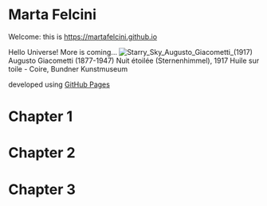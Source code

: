 # Marta Felcini
Welcome: this is https://martafelcini.github.io 

Hello Universe!
More is coming...
![Starry_Sky_Augusto_Giacometti_(1917)](https://user-images.githubusercontent.com/39876967/188236115-a7769732-4f78-44a9-95d0-adeeb070aa02.jpg)
Augusto Giacometti (1877-1947) Nuit étoilée (Sternenhimmel), 1917 Huile sur toile - Coire, Bundner Kunstmuseum

developed using <a href="https://docs.github.com/en/pages/getting-started-with-github-pages/about-github-pages">GitHub Pages</a> 

# Chapter 1
# Chapter 2
# Chapter 3

